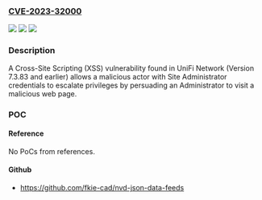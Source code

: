 ### [CVE-2023-32000](https://cve.mitre.org/cgi-bin/cvename.cgi?name=CVE-2023-32000)
![](https://img.shields.io/static/v1?label=Product&message=UniFi%20Network%20Application&color=blue)
![](https://img.shields.io/static/v1?label=Version&message=7.3.83%3C%3D%207.3.83%20&color=brighgreen)
![](https://img.shields.io/static/v1?label=Vulnerability&message=n%2Fa&color=brighgreen)

### Description

A Cross-Site Scripting (XSS) vulnerability found in UniFi Network (Version 7.3.83 and earlier) allows a malicious actor with Site Administrator credentials to escalate privileges by persuading an Administrator to visit a malicious web page.

### POC

#### Reference
No PoCs from references.

#### Github
- https://github.com/fkie-cad/nvd-json-data-feeds

